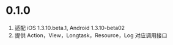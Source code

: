 # 0.1.0
1. 适配 iOS 1.3.10.beta.1, Android 1.3.10-beta02
2. 提供 Action，View，Longtask，Resource，Log 对应调用接口